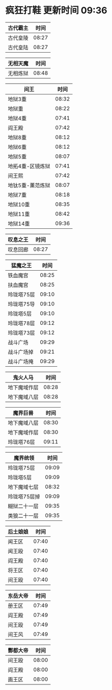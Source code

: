 # 疯狂打鞋 更新时间 09:36

| 古代霸主   | 时间    |
|--------|-------|
| 古代皇陵 | 08:27 |
| 古代皇陆 | 08:27 |

| 无相天魔   | 时间    |
|--------|-------|
| 无相炼狱 | 08:48 |

| 间王   | 时间    |
|--------|-------|
| 地狱3重 | 08:32 |
| 地狱重 | 08:22 |
| 地狱4重 | 07:41 |
| 阎王殿 | 07:42 |
| 地狱8重 | 08:12 |
| 地狱6重 | 08:12 |
| 地狱5重 | 08:07 |
| 地拓4重-区镜炼狱 | 07:41 |
| 间王熙 | 07:42 |
| 地钛5重-薰范炼狱 | 08:07 |
| 地狱7重 | 08:18 |
| 地狱10重 | 08:35 |
| 地狱11重 | 08:42 |
| 地狱14重 | 09:36 |

| 叹息之王   | 时间    |
|--------|-------|
| 叹息回廊 | 08:27 |

| 猛魔之王   | 时间    |
|--------|-------|
| 铁血魔宫 | 08:25 |
| 扶血魔宫 | 08:25 |
| 玲珑塔75层 | 09:10 |
| 玲珑塔75导 | 09:10 |
| 玲珑塔5层 | 09:10 |
| 玲珑塔78层 | 09:12 |
| 玲珑塔73层 | 09:12 |
| 战斗广场 | 09:29 |
| 战斗广场掉 | 09:21 |
| 战斗广场掩 | 09:29 |

| 鬼火人马   | 时间    |
|--------|-------|
| 地下魔域作层 | 08:28 |
| 地下魔域八层 | 08:28 |

| 魔界巨兽   | 时间    |
|--------|-------|
| 地下魔域八层 | 08:30 |
| 地下魔域作层 | 08:30 |
| 玲珑塔76层 | 09:11 |

| 魔界统领   | 时间    |
|--------|-------|
| 玲珑塔75层 | 09:09 |
| 玲珑塔5层 | 09:09 |
| 地下魔域七层 | 08:32 |
| 玲珑塔75层掉 | 09:09 |
| 糊狱二十一层 | 09:35 |
| 类狼二十一层 | 09:35 |

| 后土娘娘   | 时间    |
|--------|-------|
| 闻王区 | 07:40 |
| 闻王殴 | 07:40 |
| 阎王殿 | 07:40 |
| 将王区 | 07:40 |
| 间王殴 | 07:40 |

| 东岳大帝   | 时间    |
|--------|-------|
| 册王区 | 07:49 |
| 阎王殿 | 07:49 |
| 间王殴 | 07:49 |
| 间王风 | 07:49 |

| 酆都大帝   | 时间    |
|--------|-------|
| 间王殴 | 08:00 |
| 阎王殿 | 08:00 |
| 画王区 | 08:00 |